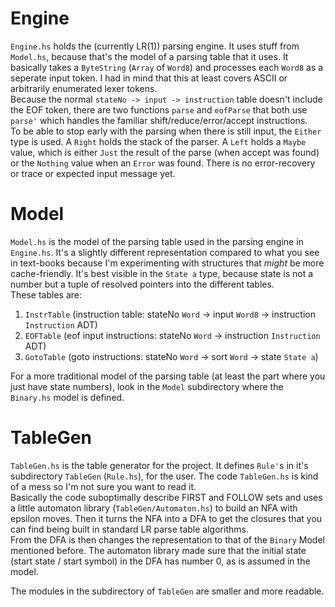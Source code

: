 Engine
======
`Engine.hs` holds the (currently LR(1)) parsing engine. It uses stuff from `Model.hs`, because that's the model of a parsing table that it uses. It basically takes a `ByteString` (`Array` of `Word8`) and processes each `Word8` as a seperate input token. I had in mind that this at least covers ASCII or arbitrarily enumerated lexer tokens.  
Because the normal `stateNo -> input -> instruction` table doesn't include the EOF token, there are two functions `parse` and `eofParse` that both use `parse'` which handles the familiar shift/reduce/error/accept instructions.  
To be able to stop early with the parsing when there is still input, the `Either` type is used. A `Right` holds the stack of the parser. A `Left` holds a `Maybe` value, which is either `Just` the result of the parse (when accept was found) or the `Nothing` value when an `Error` was found. There is no error-recovery or trace or expected input message yet.

Model
=====
`Model.hs` is the model of the parsing table used in the parsing engine in `Engine.hs`. It's a slightly different representation compared to what you see in text-books because I'm experimenting with structures that *might* be more cache-friendly. It's best visible in the `State a` type, because state is not a number but a tuple of resolved pointers into the different tables.  
These tables are:

1. `InstrTable` (instruction table: stateNo `Word` -> input `Word8` -> instruction `Instruction` ADT)
2. `EOFTable` (eof input instructions: stateNo `Word` -> instruction `Instruction` ADT)
3. `GotoTable` (goto instructions: stateNo `Word` -> sort `Word` -> state `State a`)

For a more traditional model of the parsing table (at least the part where you just have state numbers), look in the `Model` subdirectory where the `Binary.hs` model is defined. 

TableGen
========
`TableGen.hs` is the table generator for the project. It defines `Rule'`s in it's subdirectory `TableGen` (`Rule.hs`), for the user. The code `TableGen.hs` is kind of a mess so I'm not sure you want to read it.  
Basically the code suboptimally describe FIRST and FOLLOW sets and uses a little automaton library (`TableGen/Automaton.hs`) to build an NFA with epsilon moves. Then it turns the NFA into a DFA to get the closures that you can find being built in standard LR parse table algorithms.  
From the DFA is then changes the representation to that of the `Binary` Model mentioned before. The automaton library made sure that the initial state (start state / start symbol) in the DFA has number 0, as is assumed in the model. 

The modules in the subdirectory of `TableGen` are smaller and more readable. 
